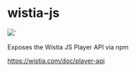 # wistia-js

[![](https://img.shields.io/badge/-git--secrets-blue?logo=amazon-aws)](#)`

Exposes the Wistia JS Player API via npm

https://wistia.com/doc/player-api
